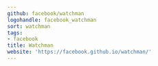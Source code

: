 ```yaml
---
github: facebook/watchman
logohandle: facebook_watchman
sort: watchman
tags:
- facebook
title: Watchman
website: 'https://facebook.github.io/watchman/'
---
```

